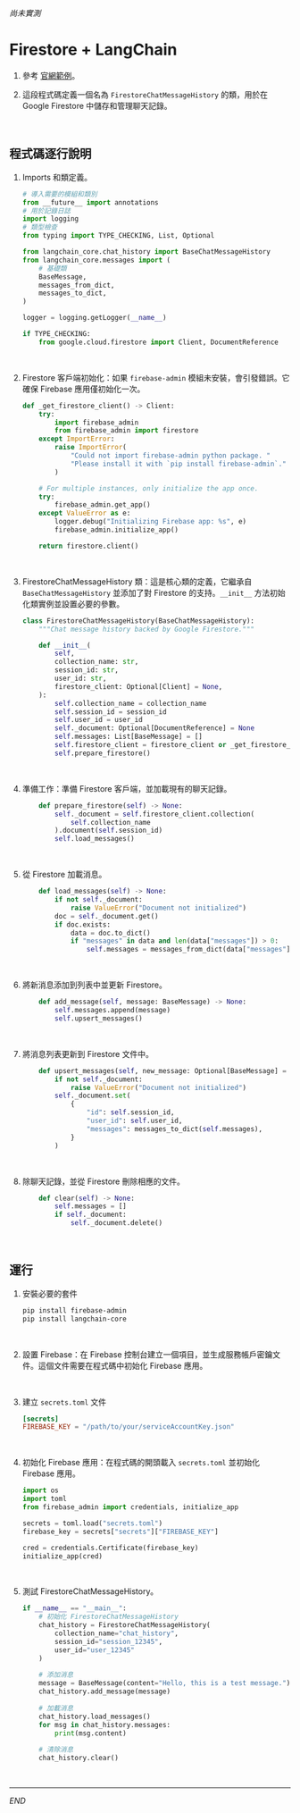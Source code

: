 _尚未實測_

# Firestore + LangChain

1. 參考 [官網範例](https://api.python.langchain.com/en/latest/_modules/langchain_community/chat_message_histories/firestore.html)。

2. 這段程式碼定義一個名為 `FirestoreChatMessageHistory` 的類，用於在 Google Firestore 中儲存和管理聊天記錄。

<br>

## 程式碼逐行說明

1. Imports 和類定義。

    ```python
    # 導入需要的模組和類別
    from __future__ import annotations
    # 用於記錄日誌
    import logging
    # 類型檢查
    from typing import TYPE_CHECKING, List, Optional

    from langchain_core.chat_history import BaseChatMessageHistory
    from langchain_core.messages import (
        # 基礎類
        BaseMessage,
        messages_from_dict,
        messages_to_dict,
    )

    logger = logging.getLogger(__name__)

    if TYPE_CHECKING:
        from google.cloud.firestore import Client, DocumentReference
    ```

<br>

2. Firestore 客戶端初始化：如果 `firebase-admin` 模組未安裝，會引發錯誤。它確保 Firebase 應用僅初始化一次。

    ```python
    def _get_firestore_client() -> Client:
        try:
            import firebase_admin
            from firebase_admin import firestore
        except ImportError:
            raise ImportError(
                "Could not import firebase-admin python package. "
                "Please install it with `pip install firebase-admin`."
            )

        # For multiple instances, only initialize the app once.
        try:
            firebase_admin.get_app()
        except ValueError as e:
            logger.debug("Initializing Firebase app: %s", e)
            firebase_admin.initialize_app()

        return firestore.client()
    ```

<br>

3. FirestoreChatMessageHistory 類：這是核心類的定義，它繼承自 `BaseChatMessageHistory` 並添加了對 Firestore 的支持。`__init__` 方法初始化類實例並設置必要的參數。

    ```python
    class FirestoreChatMessageHistory(BaseChatMessageHistory):
        """Chat message history backed by Google Firestore."""

        def __init__(
            self,
            collection_name: str,
            session_id: str,
            user_id: str,
            firestore_client: Optional[Client] = None,
        ):
            self.collection_name = collection_name
            self.session_id = session_id
            self.user_id = user_id
            self._document: Optional[DocumentReference] = None
            self.messages: List[BaseMessage] = []
            self.firestore_client = firestore_client or _get_firestore_client()
            self.prepare_firestore()
    ```

<br>

4. 準備工作：準備 Firestore 客戶端，並加載現有的聊天記錄。

    ```python
        def prepare_firestore(self) -> None:
            self._document = self.firestore_client.collection(
                self.collection_name
            ).document(self.session_id)
            self.load_messages()
    ```

<br>

5. 從 Firestore 加載消息。

    ```python
        def load_messages(self) -> None:
            if not self._document:
                raise ValueError("Document not initialized")
            doc = self._document.get()
            if doc.exists:
                data = doc.to_dict()
                if "messages" in data and len(data["messages"]) > 0:
                    self.messages = messages_from_dict(data["messages"])
    ```

<br>

6. 將新消息添加到列表中並更新 Firestore。

    ```python
        def add_message(self, message: BaseMessage) -> None:
            self.messages.append(message)
            self.upsert_messages()
    ```

<br>

7. 將消息列表更新到 Firestore 文件中。

    ```python
        def upsert_messages(self, new_message: Optional[BaseMessage] = None) -> None:
            if not self._document:
                raise ValueError("Document not initialized")
            self._document.set(
                {
                    "id": self.session_id,
                    "user_id": self.user_id,
                    "messages": messages_to_dict(self.messages),
                }
            )
    ```

<br>

8. 除聊天記錄，並從 Firestore 刪除相應的文件。

    ```python
        def clear(self) -> None:
            self.messages = []
            if self._document:
                self._document.delete()
    ```

<br>

## 運行

1. 安裝必要的套件

    ```bash
    pip install firebase-admin
    pip install langchain-core
    ```

<br>

2. 設置 Firebase：在 Firebase 控制台建立一個項目，並生成服務帳戶密鑰文件。這個文件需要在程式碼中初始化 Firebase 應用。

<br>

3. 建立 `secrets.toml` 文件

    ```toml
    [secrets]
    FIREBASE_KEY = "/path/to/your/serviceAccountKey.json"
    ```

<br>

4. 初始化 Firebase 應用：在程式碼的開頭載入 `secrets.toml` 並初始化 Firebase 應用。

    ```python
    import os
    import toml
    from firebase_admin import credentials, initialize_app

    secrets = toml.load("secrets.toml")
    firebase_key = secrets["secrets"]["FIREBASE_KEY"]

    cred = credentials.Certificate(firebase_key)
    initialize_app(cred)
    ```

<br>

5. 測試 FirestoreChatMessageHistory。

    ```python
    if __name__ == "__main__":
        # 初始化 FirestoreChatMessageHistory
        chat_history = FirestoreChatMessageHistory(
            collection_name="chat_history",
            session_id="session_12345",
            user_id="user_12345"
        )
        
        # 添加消息
        message = BaseMessage(content="Hello, this is a test message.")
        chat_history.add_message(message)
        
        # 加載消息
        chat_history.load_messages()
        for msg in chat_history.messages:
            print(msg.content)
        
        # 清除消息
        chat_history.clear()
    ```

<br>

___

_END_